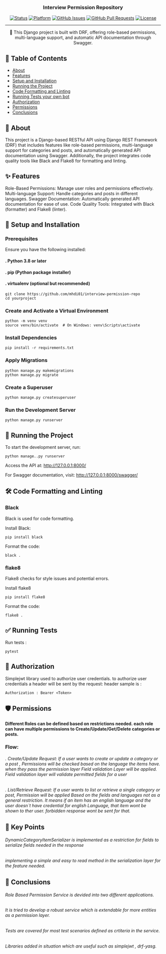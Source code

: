 
<h3 align="center">Interview Permission Repository</h3>

<div align="center">

[![Status](https://img.shields.io/badge/status-active-success.svg)]()
[![Platform](https://img.shields.io/badge/platform-reddit-orange.svg)](https://www.reddit.com/user/Wordbook_Bot)
[![GitHub Issues](https://img.shields.io/github/issues/kylelobo/The-Documentation-Compendium.svg)](https://github.com/kylelobo/The-Documentation-Compendium/issues)
[![GitHub Pull Requests](https://img.shields.io/github/issues-pr/kylelobo/The-Documentation-Compendium.svg)](https://github.com/kylelobo/The-Documentation-Compendium/pulls)
[![License](https://img.shields.io/badge/license-MIT-blue.svg)](/LICENSE)

</div>

---

<p align="center"> 
🚀 This Django project is built with DRF, offering role-based permissions, multi-language support, and automatic API documentation through Swagger. 
</p>

## 📝 Table of Contents

- [About](#about)
- [Features](#features)
- [Setup and Installation](#getting_started)
- [Running the Project](#running)
- [Code Formatting and Linting](#code_quality)
- [Running Tests your own bot](#tests)
- [Authorization](#authorization)
- [Permissions](#permissions)
- [Conclusions](#conclusions)

## 🧐 About <a name = "about"></a>

This project is a Django-based RESTful API using Django REST Framework (DRF) that includes features like role-based permissions, multi-language support for categories and posts, and automatically generated API documentation using Swagger. Additionally, the project integrates code quality tools like Black and Flake8 for formatting and linting.

## ✨  Features <a name = "features"></a>

Role-Based Permissions: Manage user roles and permissions effectively.
Multi-language Support: Handle categories and posts in different languages.
Swagger Documentation: Automatically generated API documentation for ease of use.
Code Quality Tools: Integrated with Black (formatter) and Flake8 (linter).

## 🏁 Setup and Installation <a name = "getting_started"></a>

### Prerequisites
Ensure you have the following installed:

#### . Python 3.8 or later
#### . pip (Python package installer)
#### . virtualenv (optional but recommended)

```
git clone https://github.com/mhdi01/interview-permission-repo
cd yourproject
```

### Create and Activate a Virtual Environment
```
python -m venv venv
source venv/bin/activate  # On Windows: venv\Scripts\activate
```
### Install Dependencies
```
pip install -r requirements.txt
```
### Apply Migrations
```
python manage.py makemigrations
python manage.py migrate
```
### Create a Superuser
```
python manage.py createsuperuser
```
### Run the Development Server
```
python manage.py runserver
````

## 🚀 Running the Project <a name = "running"></a>

To start the development server, run:
```
python manage..py runserver
```
Access the API at: http://127.0.0.1:8000/

For Swagger documentation, visit: http://127.0.0.1:8000/swagger/


## 🛠️ Code Formatting and Linting <a name = "code_quality"></a>

### Black
Black is used for code formatting.

Install Black:
```
pip install black
```
Format the code:

```
black .
```

### flake8
Flake8 checks for style issues and potential errors.


Install flake8
```
pip install flake8
```
Format the code:
```
flake8 .
```

## ✅ Running Tests <a name = "tests"></a>
Run tests :
```
pytest
```

## 📄 Authorization <a name = "authorization"></a>
Simplejwt library used to authorize user credentials.
to authorize user credentials a header will be sent by the request:
header sample is :
```
Authorization : Bearer <Token>
```

## 🛡️ Permissions <a name = "permissions"></a>
#### Different Roles can be defined based on restrictions needed. each role can have multiple permissions to Create/Update/Get/Delete categories or posts.

### Flow:
###### . Create/Update Request: If a user wants to create or update a category or a post , Permissions will be checked based on the language the items have. when they pass the permission layer Field validation Layer will be applied. Field validation layer will validate permitted fields for a user

###### . List/Retrieve Request: If a user wants to list or retrieve a single category or post, Permission will be applied Based on the fields and languages not as a general restriction. It means if an item has an english language and the user doesn`t have credential for english Language, that item wont be shown to ther user. forbidden response wont be sent for that.

## 🔑 Key Points
###### DynamicCategoryItemSerializer is implemented as a restriction for fields to serialize fields needed in the response
###### implementing a simple and easy to read method in the serialization layer for the feature needed.


## 💭 Conclusions <a name = "conclusions"></a>
###### Role Based Permission Service is devided into two different applications.
###### It is tried to develop a robust service which is extendable for more entities as a permission layer.
###### Tests are covered for most test scenarios defined as crtiteria in the service.
###### Libraries added in situation which are useful such as simplejwt , drf-yasg.
